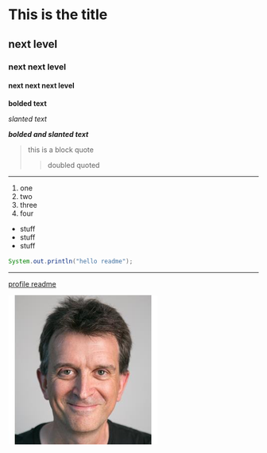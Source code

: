 # This is the title
## next level
### next next level
#### next next next level

**bolded text**

*slanted text*

***bolded and slanted text***

>this is a block quote
>> doubled quoted
---
1. one
2. two
3. three
4. four
- stuff
- stuff
- stuff

```java
System.out.println("hello readme");
```
---

[profile readme](https://github.com/Mayor-Jellies/Mayor-Jellies/blob/d06606e9a59437cd213834c6f133813c2d2fe187/README.md)

![Jonathan](image.jpeg)